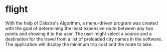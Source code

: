 # flight
With the help of Dijkstra's Algorithm, a menu-driven program was created with the goal of determining the least expensive route between any two points and showing it to the user. The user might select a source and a destination for the travel from a list of preloaded city names in the software. The application will display the minimum trip cost and the route to take.
